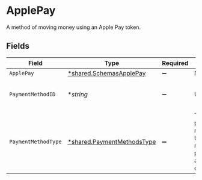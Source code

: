 # ApplePay

A method of moving money using an Apple Pay token.


## Fields

| Field                                                                          | Type                                                                           | Required                                                                       | Description                                                                    | Example                                                                        |
| ------------------------------------------------------------------------------ | ------------------------------------------------------------------------------ | ------------------------------------------------------------------------------ | ------------------------------------------------------------------------------ | ------------------------------------------------------------------------------ |
| `ApplePay`                                                                     | [*shared.SchemasApplePay](../../../pkg/models/shared/schemasapplepay.md)       | :heavy_minus_sign:                                                             | N/A                                                                            |                                                                                |
| `PaymentMethodID`                                                              | **string*                                                                      | :heavy_minus_sign:                                                             | UUID v4                                                                        | ec7e1848-dc80-4ab0-8827-dd7fc0737b43                                           |
| `PaymentMethodType`                                                            | [*shared.PaymentMethodsType](../../../pkg/models/shared/paymentmethodstype.md) | :heavy_minus_sign:                                                             | The payment method type that represents a payment rail and directionality      |                                                                                |